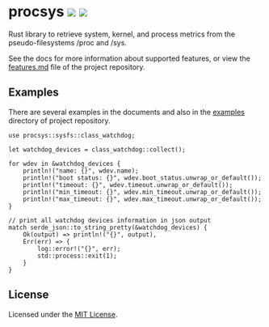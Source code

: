 # procsys [![][img_crates]][crates] [![][img_doc]][doc]

Rust library to retrieve system, kernel, and process metrics from the pseudo-filesystems /proc and /sys.

See the docs for more information about supported features, or view the [features.md](https://github.com/navidys/procsys/blob/main/FEATURES.md) file of the project repository.

## Examples

There are several examples in the documents and also in the [examples](https://github.com/navidys/procsys/tree/main/examples) directory of project repository.


```
use procsys::sysfs::class_watchdog;

let watchdog_devices = class_watchdog::collect();

for wdev in &watchdog_devices {
    println!("name: {}", wdev.name);
    println!("boot status: {}", wdev.boot_status.unwrap_or_default());
    println!("timeout: {}", wdev.timeout.unwrap_or_default());
    println!("min_timeout: {}", wdev.min_timeout.unwrap_or_default());
    println!("max_timeout: {}", wdev.max_timeout.unwrap_or_default());
}

// print all watchdog devices information in json output
match serde_json::to_string_pretty(&watchdog_devices) {
    Ok(output) => println!("{}", output),
    Err(err) => {
        log::error!("{}", err);
        std::process::exit(1);
    }
}
```

## License

Licensed under the [MIT License](https://github.com/navidys/procsys/blob/main/LICENSE).

[img_crates]: https://img.shields.io/crates/v/procsys.svg
[img_doc]: https://img.shields.io/badge/rust-documentation-blue.svg

[crates]: https://crates.io/crates/procsys
[doc]: https://docs.rs/procsys/
